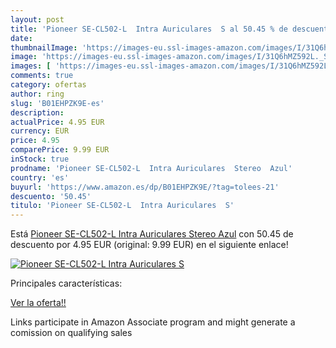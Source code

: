 ```yaml
---
layout: post
title: 'Pioneer SE-CL502-L  Intra Auriculares  S al 50.45 % de descuento'
date: 
thumbnailImage: 'https://images-eu.ssl-images-amazon.com/images/I/31Q6hMZ592L._SL200_.jpg'
image: 'https://images-eu.ssl-images-amazon.com/images/I/31Q6hMZ592L._SL200_.jpg'
images: [ 'https://images-eu.ssl-images-amazon.com/images/I/31Q6hMZ592L._SL200_.jpg' ]
comments: true
category: ofertas
author: ring
slug: 'B01EHPZK9E-es'
description:
actualPrice: 4.95 EUR
currency: EUR
price: 4.95
comparePrice: 9.99 EUR
inStock: true
prodname: 'Pioneer SE-CL502-L  Intra Auriculares  Stereo  Azul'
country: 'es'
buyurl: 'https://www.amazon.es/dp/B01EHPZK9E/?tag=tolees-21'
descuento: '50.45'
titulo: 'Pioneer SE-CL502-L  Intra Auriculares  S'
---
```


Está [Pioneer SE-CL502-L  Intra Auriculares  Stereo  Azul](https://www.amazon.es/dp/B01EHPZK9E/?tag=tolees-21) con 50.45 de descuento por 4.95 EUR (original: 9.99 EUR) en el siguiente enlace!

[![Pioneer SE-CL502-L  Intra Auriculares  S](https://images-eu.ssl-images-amazon.com/images/I/31Q6hMZ592L._SL200_.jpg)](https://www.amazon.es/dp/B01EHPZK9E/?tag=tolees-21)

Principales características:


[Ver la oferta!!](https://www.amazon.es/dp/B01EHPZK9E/?tag=tolees-21)

Links participate in Amazon Associate program and might generate a comission on qualifying sales


